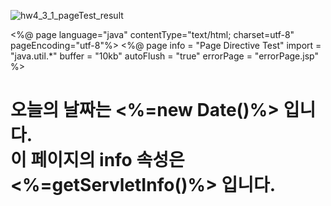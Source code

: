 ![hw4_3_1_pageTest_result](https://user-images.githubusercontent.com/70563769/94000547-47560280-fdd2-11ea-99eb-2ca770e5ad4f.jpg)
<!-- pageTest.jsp -->
<%@ page language="java" contentType="text/html; charset=utf-8" pageEncoding="utf-8"%>
<%@ page
		info = "Page Directive Test"
		import = "java.util.*"
		buffer = "10kb"
		autoFlush = "true"
		errorPage = "errorPage.jsp" %>
<!DOCTYPE HTML>
<html>
<head>
<meta http-equiv="Content-Type" content="text/html; charset=utf-8">
  <title>page 지시어 테스트</title>
</head>
<body>
  <h1>
  	  오늘의 날짜는 <%=new Date()%> 입니다. <br/>
  	  이 페이지의 info 속성은 <%=getServletInfo()%> 입니다. <br/>
  </h1>
</body>
</html>
